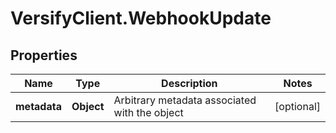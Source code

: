 # VersifyClient.WebhookUpdate

## Properties

Name | Type | Description | Notes
------------ | ------------- | ------------- | -------------
**metadata** | **Object** | Arbitrary metadata associated with the object | [optional] 



